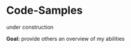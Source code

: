 # Code-Samples
<p>under construction</p>
<p><b>Goal:</b> provide others an overview of my abilities</p>
